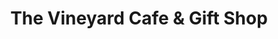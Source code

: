 ---
title: "The Vineyard Cafe & Gift Shop"
url: /marietta/the-vineyard-cafe-und-gift-shop/
shop: Andenken
---